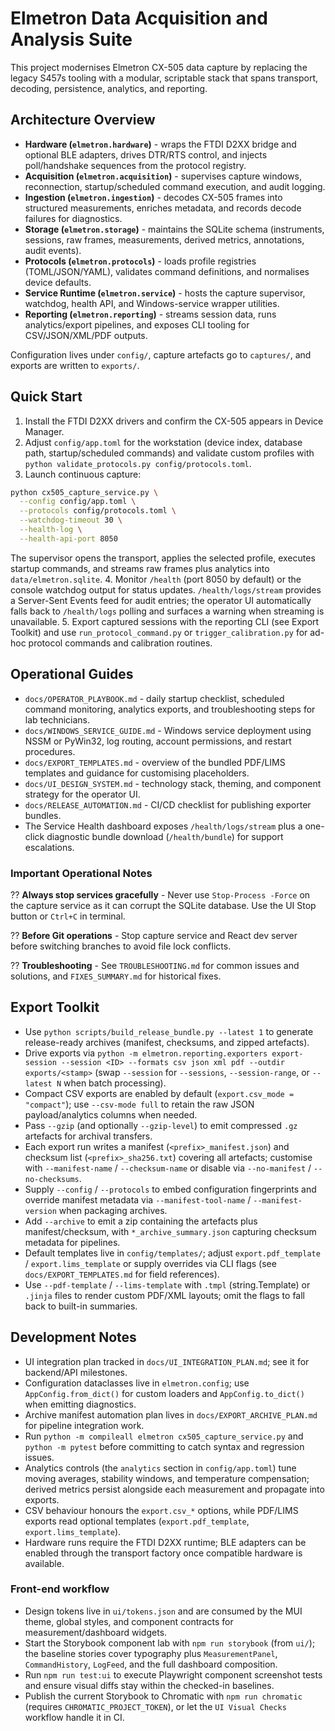 
# Elmetron Data Acquisition and Analysis Suite

This project modernises Elmetron CX-505 data capture by replacing the legacy S457s tooling with a modular, scriptable stack that spans transport, decoding, persistence, analytics, and reporting.

## Architecture Overview
- **Hardware (`elmetron.hardware`)** - wraps the FTDI D2XX bridge and optional BLE adapters, drives DTR/RTS control, and injects poll/handshake sequences from the protocol registry.
- **Acquisition (`elmetron.acquisition`)** - supervises capture windows, reconnection, startup/scheduled command execution, and audit logging.
- **Ingestion (`elmetron.ingestion`)** - decodes CX-505 frames into structured measurements, enriches metadata, and records decode failures for diagnostics.
- **Storage (`elmetron.storage`)** - maintains the SQLite schema (instruments, sessions, raw frames, measurements, derived metrics, annotations, audit events).
- **Protocols (`elmetron.protocols`)** - loads profile registries (TOML/JSON/YAML), validates command definitions, and normalises device defaults.
- **Service Runtime (`elmetron.service`)** - hosts the capture supervisor, watchdog, health API, and Windows-service wrapper utilities.
- **Reporting (`elmetron.reporting`)** - streams session data, runs analytics/export pipelines, and exposes CLI tooling for CSV/JSON/XML/PDF outputs.

Configuration lives under `config/`, capture artefacts go to `captures/`, and exports are written to `exports/`.

## Quick Start
1. Install the FTDI D2XX drivers and confirm the CX-505 appears in Device Manager.
2. Adjust `config/app.toml` for the workstation (device index, database path, startup/scheduled commands) and validate custom profiles with `python validate_protocols.py config/protocols.toml`.
3. Launch continuous capture:
```bash
python cx505_capture_service.py \
  --config config/app.toml \
  --protocols config/protocols.toml \
  --watchdog-timeout 30 \
  --health-log \
  --health-api-port 8050
```
   The supervisor opens the transport, applies the selected profile, executes startup commands, and streams raw frames plus analytics into `data/elmetron.sqlite`.
4. Monitor `/health` (port 8050 by default) or the console watchdog output for status updates.
   `/health/logs/stream` provides a Server-Sent Events feed for audit entries; the operator UI automatically falls back to `/health/logs` polling and surfaces a warning when streaming is unavailable.
5. Export captured sessions with the reporting CLI (see Export Toolkit) and use `run_protocol_command.py` or `trigger_calibration.py` for ad-hoc protocol commands and calibration routines.

## Operational Guides
- `docs/OPERATOR_PLAYBOOK.md` - daily startup checklist, scheduled command monitoring, analytics exports, and troubleshooting steps for lab technicians.
- `docs/WINDOWS_SERVICE_GUIDE.md` - Windows service deployment using NSSM or PyWin32, log routing, account permissions, and restart procedures.
- `docs/EXPORT_TEMPLATES.md` - overview of the bundled PDF/LIMS templates and guidance for customising placeholders.
- `docs/UI_DESIGN_SYSTEM.md` - technology stack, theming, and component strategy for the operator UI.
- `docs/RELEASE_AUTOMATION.md` - CI/CD checklist for publishing exporter bundles.
- The Service Health dashboard exposes `/health/logs/stream` plus a one-click diagnostic bundle download (`/health/bundle`) for support escalations.

### Important Operational Notes
?? **Always stop services gracefully** - Never use `Stop-Process -Force` on the capture service as it can corrupt the SQLite database. Use the UI Stop button or `Ctrl+C` in terminal.

?? **Before Git operations** - Stop capture service and React dev server before switching branches to avoid file lock conflicts.

?? **Troubleshooting** - See `TROUBLESHOOTING.md` for common issues and solutions, and `FIXES_SUMMARY.md` for historical fixes.

## Export Toolkit
- Use `python scripts/build_release_bundle.py --latest 1` to generate release-ready archives (manifest, checksums, and zipped artefacts).
- Drive exports via `python -m elmetron.reporting.exporters export-session --session <ID> --formats csv json xml pdf --outdir exports/<stamp>` (swap `--session` for `--sessions`, `--session-range`, or `--latest N` when batch processing).
- Compact CSV exports are enabled by default (`export.csv_mode = "compact"`); use `--csv-mode full` to retain the raw JSON payload/analytics columns when needed.
- Pass `--gzip` (and optionally `--gzip-level`) to emit compressed `.gz` artefacts for archival transfers.
- Each export run writes a manifest (`<prefix>_manifest.json`) and checksum list (`<prefix>_sha256.txt`) covering all artefacts; customise with `--manifest-name` / `--checksum-name` or disable via `--no-manifest` / `--no-checksums`.
- Supply `--config` / `--protocols` to embed configuration fingerprints and override manifest metadata via `--manifest-tool-name` / `--manifest-version` when packaging archives.
- Add `--archive` to emit a zip containing the artefacts plus manifest/checksum, with `*_archive_summary.json` capturing checksum metadata for pipelines.
- Default templates live in `config/templates/`; adjust `export.pdf_template` / `export.lims_template` or supply overrides via CLI flags (see `docs/EXPORT_TEMPLATES.md` for field references).
- Use `--pdf-template` / `--lims-template` with `.tmpl` (string.Template) or `.jinja` files to render custom PDF/XML layouts; omit the flags to fall back to built-in summaries.

## Development Notes
- UI integration plan tracked in `docs/UI_INTEGRATION_PLAN.md`; see it for backend/API milestones.
- Configuration dataclasses live in `elmetron.config`; use `AppConfig.from_dict()` for custom loaders and `AppConfig.to_dict()` when emitting diagnostics.
- Archive manifest automation plan lives in `docs/EXPORT_ARCHIVE_PLAN.md` for pipeline integration work.
- Run `python -m compileall elmetron cx505_capture_service.py` and `python -m pytest` before committing to catch syntax and regression issues.
- Analytics controls (the `analytics` section in `config/app.toml`) tune moving averages, stability windows, and temperature compensation; derived metrics persist alongside each measurement and propagate into exports.
- CSV behaviour honours the `export.csv_*` options, while PDF/LIMS exports read optional templates (`export.pdf_template`, `export.lims_template`).
- Hardware runs require the FTDI D2XX runtime; BLE adapters can be enabled through the transport factory once compatible hardware is available.

### Front-end workflow
- Design tokens live in `ui/tokens.json` and are consumed by the MUI theme, global styles, and component contracts for measurement/dashboard widgets.
- Start the Storybook component lab with `npm run storybook` (from `ui/`); the baseline stories cover typography plus `MeasurementPanel`, `CommandHistory`, `LogFeed`, and the full dashboard composition.
- Run `npm run test:ui` to execute Playwright component screenshot tests and ensure visual diffs stay within the checked-in baselines.
- Publish the current Storybook to Chromatic with `npm run chromatic` (requires `CHROMATIC_PROJECT_TOKEN`), or let the `UI Visual Checks` workflow handle it in CI.






